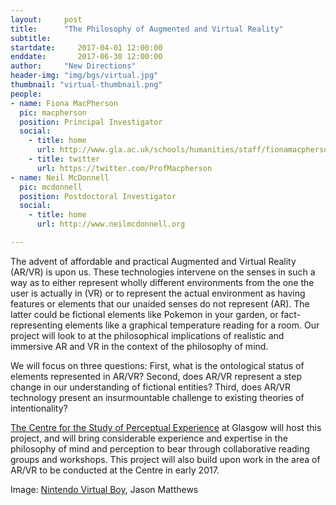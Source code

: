 ```yaml
---
layout:     post
title:      "The Philosophy of Augmented and Virtual Reality"
subtitle:     
startdate:     2017-04-01 12:00:00
enddate:       2017-06-30 12:00:00
author:     "New Directions"
header-img: "img/bgs/virtual.jpg"
thumbnail: "virtual-thumbnail.png"
people:
- name: Fiona MacPherson
  pic: macpherson
  position: Principal Investigator
  social:
    - title: home
      url: http://www.gla.ac.uk/schools/humanities/staff/fionamacpherson/
    - title: twitter
      url: https://twitter.com/ProfMacpherson
- name: Neil McDonnell
  pic: mcdonnell
  position: Postdoctoral Investigator
  social:
    - title: home
      url: http://www.neilmcdonnell.org

---
```



The advent of affordable and practical Augmented and Virtual Reality (AR/VR) is upon us. These technologies intervene on the senses in such a way as to either represent wholly different environments from the one the user is actually in (VR) or to represent the actual environment as having features or elements that our unaided senses do not represent (AR). The latter could be fictional elements like Pokemon in your garden, or fact-representing elements like a graphical temperature reading for a room. Our project will look to at the philosophical implications of realistic and immersive AR and VR in the context of the philosophy of mind.

We will focus on three questions: First, what is the ontological status of elements represented in AR/VR? Second, does AR/VR represent a step change in our understanding of fictional entities? Third, does AR/VR technology present an insurmountable challenge to existing theories of intentionality?

[The Centre for the Study of Perceptual Experience](http://www.gla.ac.uk/schools/humanities/research/philosophyresearch/cspe/) at Glasgow will host this project, and will bring considerable experience and expertise in the philosophy of mind and perception to bear through collaborative reading groups and workshops. This project will also build upon work in the area of AR/VR to be conducted at the Centre in early 2017.

<span class="caption text-muted">Image:
<a href="https://www.flickr.com/photos/jpmatth/782493648" target="_blank">Nintendo Virtual Boy</a>, Jason Matthews</span>
